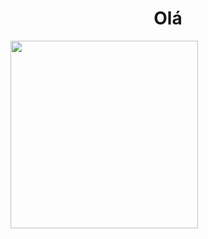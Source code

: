 <h1 align="center"> Olá </h1>

<img src="[https://github.com/pizza2u/pizza2u/blob/main/fun/spock-star-trek.gif]" align="center" width="300">
